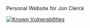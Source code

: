
Personal Website for Jon Clerck

[![Known Vulnerabilities](https://snyk.io/test/npm/name/badge.svg)](https://snyk.io/test/npm/jclerck.io)
